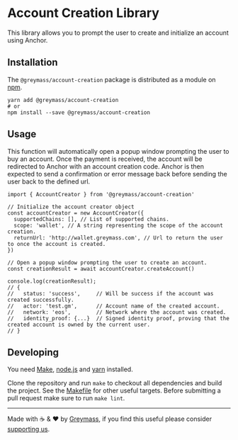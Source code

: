 Account Creation Library
=======

This library allows you to prompt the user to create and initialize an account using Anchor.

## Installation

The `@greymass/account-creation` package is distributed as a module on [npm](https://www.npmjs.com/package/@greymass/account-creation).

```
yarn add @greymass/account-creation
# or
npm install --save @greymass/account-creation
```

## Usage

This function will automatically open a popup window prompting the user to buy an account. Once the payment is received,
the account will be redirected to Anchor with an account creation code. Anchor is then expected to send a confirmation or
error message back before sending the user back to the defined url.

```
import { AccountCreator } from '@greymass/account-creation'

// Initialize the account creator object
const accountCreator = new AccountCreator({
  supportedChains: [], // List of supported chains.
  scope: 'wallet', // A string representing the scope of the account creation.
  returnUrl: 'http://wallet.greymass.com', // Url to return the user to once the account is created.
})

// Open a popup window prompting the user to create an account.
const creationResult = await accountCreator.createAccount()

console.log(creationResult);
// {
//   status: 'success',     // Will be success if the account was created successfully.
//   actor: 'test.gm',      // Account name of the created account.
//   network: 'eos',        // Network where the account was created.
//   identity_proof: {...}  // Signed identity proof, proving that the created account is owned by the current user.
// }
```

## Developing

You need [Make](https://www.gnu.org/software/make/), [node.js](https://nodejs.org/en/) and [yarn](https://classic.yarnpkg.com/en/docs/install) installed.

Clone the repository and run `make` to checkout all dependencies and build the project. See the [Makefile](./Makefile) for other useful targets. Before submitting a pull request make sure to run `make lint`.

---

Made with ☕️ & ❤️ by [Greymass](https://greymass.com), if you find this useful please consider [supporting us](https://greymass.com/support-us).

